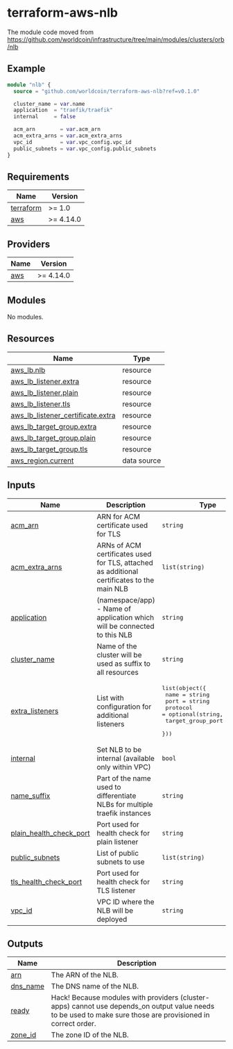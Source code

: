 # terraform-aws-nlb

The module code moved from https://github.com/worldcoin/infrastructure/tree/main/modules/clusters/orb/nlb

## Example
```terraform
module "nlb" {
  source = "github.com/worldcoin/terraform-aws-nlb?ref=v0.1.0"

  cluster_name = var.name
  application  = "traefik/traefik"
  internal     = false

  acm_arn        = var.acm_arn
  acm_extra_arns = var.acm_extra_arns
  vpc_id         = var.vpc_config.vpc_id
  public_subnets = var.vpc_config.public_subnets
}
```
<!-- BEGIN_TF_DOCS -->
## Requirements

| Name | Version |
|------|---------|
| <a name="requirement_terraform"></a> [terraform](#requirement\_terraform) | >= 1.0 |
| <a name="requirement_aws"></a> [aws](#requirement\_aws) | >= 4.14.0 |

## Providers

| Name | Version |
|------|---------|
| <a name="provider_aws"></a> [aws](#provider\_aws) | >= 4.14.0 |

## Modules

No modules.

## Resources

| Name | Type |
|------|------|
| [aws_lb.nlb](https://registry.terraform.io/providers/hashicorp/aws/latest/docs/resources/lb) | resource |
| [aws_lb_listener.extra](https://registry.terraform.io/providers/hashicorp/aws/latest/docs/resources/lb_listener) | resource |
| [aws_lb_listener.plain](https://registry.terraform.io/providers/hashicorp/aws/latest/docs/resources/lb_listener) | resource |
| [aws_lb_listener.tls](https://registry.terraform.io/providers/hashicorp/aws/latest/docs/resources/lb_listener) | resource |
| [aws_lb_listener_certificate.extra](https://registry.terraform.io/providers/hashicorp/aws/latest/docs/resources/lb_listener_certificate) | resource |
| [aws_lb_target_group.extra](https://registry.terraform.io/providers/hashicorp/aws/latest/docs/resources/lb_target_group) | resource |
| [aws_lb_target_group.plain](https://registry.terraform.io/providers/hashicorp/aws/latest/docs/resources/lb_target_group) | resource |
| [aws_lb_target_group.tls](https://registry.terraform.io/providers/hashicorp/aws/latest/docs/resources/lb_target_group) | resource |
| [aws_region.current](https://registry.terraform.io/providers/hashicorp/aws/latest/docs/data-sources/region) | data source |

## Inputs

| Name | Description | Type | Default | Required |
|------|-------------|------|---------|:--------:|
| <a name="input_acm_arn"></a> [acm\_arn](#input\_acm\_arn) | ARN for ACM certificate used for TLS | `string` | n/a | yes |
| <a name="input_acm_extra_arns"></a> [acm\_extra\_arns](#input\_acm\_extra\_arns) | ARNs of ACM certificates used for TLS, attached as additional certificates to the main NLB | `list(string)` | `[]` | no |
| <a name="input_application"></a> [application](#input\_application) | (namespace/app) - Name of application which will be connected to this NLB | `string` | n/a | yes |
| <a name="input_cluster_name"></a> [cluster\_name](#input\_cluster\_name) | Name of the cluster will be used as suffix to all resources | `string` | n/a | yes |
| <a name="input_extra_listeners"></a> [extra\_listeners](#input\_extra\_listeners) | List with configuration for additional listeners | <pre>list(object({<br>    name              = string<br>    port              = string<br>    protocol          = optional(string, "TCP")<br>    target_group_port = number<br>  }))</pre> | `[]` | no |
| <a name="input_internal"></a> [internal](#input\_internal) | Set NLB to be internal (available only within VPC) | `bool` | n/a | yes |
| <a name="input_name_suffix"></a> [name\_suffix](#input\_name\_suffix) | Part of the name used to differentiate NLBs for multiple traefik instances | `string` | `""` | no |
| <a name="input_plain_health_check_port"></a> [plain\_health\_check\_port](#input\_plain\_health\_check\_port) | Port used for health check for plain listener | `string` | `"traffic-port"` | no |
| <a name="input_public_subnets"></a> [public\_subnets](#input\_public\_subnets) | List of public subnets to use | `list(string)` | n/a | yes |
| <a name="input_tls_health_check_port"></a> [tls\_health\_check\_port](#input\_tls\_health\_check\_port) | Port used for health check for TLS listener | `string` | `"traffic-port"` | no |
| <a name="input_vpc_id"></a> [vpc\_id](#input\_vpc\_id) | VPC ID where the NLB will be deployed | `string` | n/a | yes |

## Outputs

| Name | Description |
|------|-------------|
| <a name="output_arn"></a> [arn](#output\_arn) | The ARN of the NLB. |
| <a name="output_dns_name"></a> [dns\_name](#output\_dns\_name) | The DNS name of the NLB. |
| <a name="output_ready"></a> [ready](#output\_ready) | Hack! Because modules with providers (cluster-apps) cannot use depends\_on output value needs to be used to make sure those are provisioned in correct order. |
| <a name="output_zone_id"></a> [zone\_id](#output\_zone\_id) | The zone ID of the NLB. |
<!-- END_TF_DOCS -->
